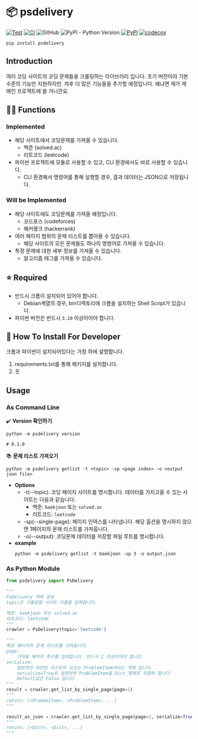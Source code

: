 # 📦 psdelivery

[![Test](https://github.com/team-angeline/psdelivery/actions/workflows/dev-test.yml/badge.svg)](https://github.com/team-angeline/psdelivery/actions/workflows/dev-test.yml)
[![CI](https://github.com/team-angeline/psdelivery/actions/workflows/ci.yml/badge.svg)](https://github.com/team-angeline/psdelivery/actions/workflows/ci.yml)
![GitHub](https://img.shields.io/github/license/team-angeline/psdelivery)
![PyPI - Python Version](https://img.shields.io/pypi/pyversions/psdelivery?logo=python&logoColor=white)
[![PyPI](https://img.shields.io/pypi/v/psdelivery?label=pypi%20package&logo=pypi&logoColor=white)](https://pypi.org/project/psdelivery)
[![codecov](https://codecov.io/gh/team-angeline/psdelivery/branch/main/graph/badge.svg?token=LFC7Z4PGCT)](https://codecov.io/gh/team-angeline/psdelivery)

```shell
pip install psdelivery
```

## Introduction 
여러 코딩 사이트의 코딩 문제들을 크롤링하는 라이브러리 입니다. 초기 버전이라 기본 수준의 기능만 지원하지만. 차후 더 많은 기능들을 추가할 예정입니다. 왜냐면 재가 제 메인 프로젝트에 쓸 거니깐요.

## 🙋‍♂️ Functions

### Implemented
* 해당 사이트에서 코딩문제를 가져올 수 있습니다.
    * 백준 (solved.ac)
    * 리트코드 (leetcode)
* 파이썬 프로젝트에 모듈로 사용할 수 있고, CLI 환경에서도 바로 사용할 수 있습니다.
    * CLI 환경해서 명령어를 통해 실행할 경우, 결과 데이터는 JSON으로 저장됩니다.

### Will be Implemented
* 해당 사이트에도 코딩문제를 가져올 예정입니다.
    * 코드포스 (codeforces)
    * 해커랭크 (hackerrank)
* 여러 페이지 범위의 문제 리스트를 뽑아올 수 있습니다.
    * 해당 사이트의 모든 문제들도 하나의 명령어로 가져올 수 있습니다.
* 특정 문제에 대한 세부 정보를 가져올 수 있습니다.
    * 알고리즘 태그를 가져올 수 있습니다.

## ⭐ Required
* 반드시 크롬이 설치되어 있어야 합니다.
    * Debian계열의 경우, bin디렉토리에 크롬을 설치하는 Shell Script가 있습니다.
* 파이썬 버전은 반드시 ```3.10``` 이상이어야 합니다.

## 💽 How To Install For Developer
크롬과 파이썬이 설치되어있다는 가정 하에 설명합니다.

1. requirements.txt를 통해 패키지를 설치합니다.
2. 끗

## Usage
### As Command Line
✔️ **Version 확인하기**
```shell
python -m psdelivery version

# 0.1.0
```

📚 **문제 리스트 가져오기**
```
python -m psdelivery getlist -t <topic> -sp <page index> -o <output json file>
```
* **Options**
    * -t(--topic): 코딩 페이지 사이트를 명시합니다. 데이터를 가지고올 수 있는 사이트는 다음과 같습니다.
        * 백준: ```baekjoon``` 또는 ```solved.ac```
        * 리트코드: ```leetcode```
    * -sp(--single-page): 페이지 인덱스를 나타냅니다. 해당 옵션을 명시하지 않으면 1페이지의 문제 리스트를 가져옵니다.
    * -o(--output): 코딩문제 데이터를 저장할 파일 루트를 명시합니다.
* **example**
    ```
    python -m psdelivery getlist -t baekjoon -sp 3 -o output.json
    ```

### As Python Module

```python
from psdelivery import PsDelivery

"""
PsDelivery 객체 생성
topic은 크롤링할 사이트 이름을 입력합니다.

백준: baekjoon 또는 solved.ac
리트코드: leetcode
"""
crawler = PsDelivery(topic='leetcode')

"""
특정 페이지의 문제 리스트를 가져옵니다.
page:
    가져올 페이지 쪽수를 입력합니다. 반드시 1 이상이어야 합니다.
serialize:
    일반적인 리턴된 리스트의 요소는 ProblemItem이라는 객체 입니다. 
    serialize=True로 설정하면 ProblemItem을 Dict 형태로 직렬화 합니다. 
    Default값은 False 입니다.
"""
result = crwaler.get_list_by_single_page(page=1)
"""
return: [<ProbmeItem>, <ProblemItem>, ...]
"""

result_as_json = crawler.get_list_by_single_page(page=2, serialize=True)
"""
return: [<Dict>, <Dict>, ...]
"""
```
